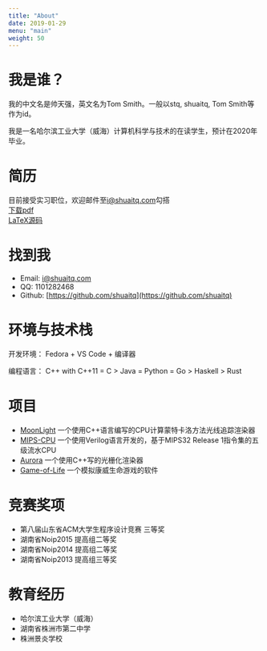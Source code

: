 ```yaml
---
title: "About"
date: 2019-01-29
menu: "main"
weight: 50
---
```


# 我是谁？

我的中文名是帅天强，英文名为Tom Smith。一般以stq, shuaitq, Tom Smith等作为id。

我是一名哈尔滨工业大学（威海）计算机科学与技术的在读学生，预计在2020年毕业。

# 简历

目前接受实习职位，欢迎邮件至<i@shuaitq.com>勾搭  
[下载pdf](https://github.com/shuaitq/resume/raw/master/resume-zh.pdf)  
[LaTeX源码](https://github.com/shuaitq/resume)  

# 找到我

* Email: <i@shuaitq.com>
* QQ: 1101282468
* Github: [https://github.com/shuaitq](https://github.com/shuaitq)

# 环境与技术栈

开发环境： Fedora + VS Code + 编译器

编程语言： C++ with C++11 = C > Java = Python = Go > Haskell > Rust

# 项目

* [MoonLight](https://github.com/shuaitq/MoonLight) 一个使用C++语言编写的CPU计算蒙特卡洛方法光线追踪渲染器
* [MIPS-CPU](https://github.com/shuaitq/MIPS-CPU) 一个使用Verilog语言开发的，基于MIPS32 Release 1指令集的五级流水CPU
* [Aurora](https://github.com/shuaitq/Aurora) 一个使用C++写的光栅化渲染器
* [Game-of-Life](https://github.com/shuaitq/Game-of-Life) 一个模拟康威生命游戏的软件

# 竞赛奖项

* 第八届山东省ACM大学生程序设计竞赛 三等奖
* 湖南省Noip2015 提高组二等奖
* 湖南省Noip2014 提高组二等奖
* 湖南省Noip2013 提高组三等奖

# 教育经历

* 哈尔滨工业大学（威海）
* 湖南省株洲市第二中学
* 株洲景炎学校
